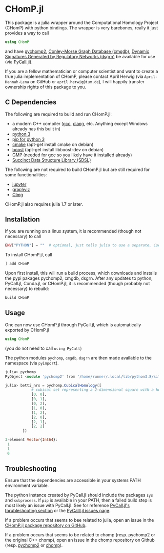 # CHomP.jl

This package is a julia wrapper around the Computational Homology Project (CHomP) with python bindings. The wrapper is very barebones, really it just provides a way to call 

```julia
using CHomP
```

and have [pychomp2](https://pypi.org/project/pychomp2/), [Conley-Morse Graph Database (cmgdb)](https://pypi.org/project/CMGDB/), [Dynamic Signatures Generated by Regulatory Networks (dsgrn)](https://pypi.org/project/DSGRN/) be available for use (via [PyCall.jl](https://github.com/JuliaPy/PyCall.jl)). 

If you are a fellow mathematician or computer scientist and want to create a true julia implementation of CHomP, please contact April Herwig (via `April-Hannah-Lena` on GitHub or `april.herwig@tum.de`), I will happily transfer ownership rights of this package to you. 

## C Dependencies

The following are required to build and run CHomP.jl:

* a modern C++ compiler ([gcc](https://gcc.gnu.org/), [clang](https://clang.llvm.org/), etc. Anything except Windows already has this built in)
* [python 3](https://www.python.org/)
* [pip for python 3](https://pip.pypa.io/en/stable/installation/)
* [cmake](https://cmake.org/) (apt-get install cmake on debian)
* [boost](https://www.boost.org/) (apt-get install libboost-dev on debian)
* [GMP](https://gmplib.org/) (needed for gcc so you likely have it installed already)
* [Succinct Data Structure Library (SDSL)](https://github.com/simongog/sdsl-lite)

The following are not required to build CHomP.jl but are still required for some functionalities:

* [jupyter](https://jupyter.org/install)
* [graphviz](https://graphviz.org/)
* [CImg](https://github.com/GreycLab/CImg)

CHomP.jl also requires julia 1.7 or later. 

## Installation

If you are running on a linux system, it is recommended (though not necessary) to call

```julia
ENV["PYTHON"] = ""  # optional, just tells julia to use a separate, isolated python distribution
```

To install CHomP.jl, call 

```julia
] add CHomP
```

Upon first install, this will run a build process, which downloads and installs the pypi pakages pychomp2, cmgdb, dsgrn. After any updates to python, PyCall.jl, Conda.jl, or CHomP.jl, it is recommended (though probably not necessary) to rebuild: 

```julia
build CHomP
```

## Usage

One can now use CHomP.jl through PyCall.jl, which is automatically exported by CHomP.jl

```julia
using CHomP
```

(you do not need to call `using PyCall`)

The python modules `pychomp`, `cmgdb`, `dsgrn` are then made available to the namespace (via `pyimport`). 

```julia
julia> pychomp
PyObject <module 'pychomp2' from '/home/runner/.local/lib/python3.8/site-packages/pychomp2/__init__.py'>

julia> betti_nrs = pychomp.CubicalHomology([
            # cubical set representing a 2-dimensional square with a hole punched in the middle
            [0, 0],
            [0, 1],
            [0, 2],
            [1, 0],
            [1, 2],
            [2, 0],
            [2, 1],
            [2, 2]
        ])

3-element Vector{Int64}:
 1
 1
 0
```

## Troubleshooting

Ensure that the dependencies are accessible in your systems PATH environment variable. 

The python instance created by PyCall.jl should include the packages `sys` and `subprocess`. If `pip` is available in your PATH, then a failed build step is most likely an issue with PyCall.jl. See for reference [PyCall.jl's torubleshooting section](https://github.com/JuliaPy/PyCall.jl#troubleshooting) or the [PyCalll.jl issues page](https://github.com/JuliaPy/PyCall.jl/issues). 

If a problem occurs that seems to bee related to julia, open an issue in the [CHomP.jl package repository on GitHub](https://github.com/April-Hannah-Lena/CHomP.jl/issues). 

If a problem occurs that seems to be related to chomp (resp. pychomp2 or the original C++ chomp), open an issue in the chomp repository on Github (resp. [pychomp2](https://pypi.org/project/pychomp2/issues) or [chomp](https://github.com/shaunharker/CHomP/issues)). 
